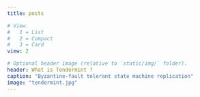 ```yaml
---
title: posts

# View.
#   1 = List
#   2 = Compact
#   3 = Card
view: 2

# Optional header image (relative to `static/img/` folder).
header: What is Tendermint ?
caption: "Byzantine-fault tolerant state machine replication"
image: "tendermint.jpg"
---
```

